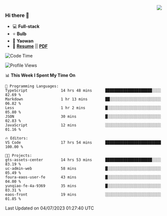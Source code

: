 <img align="right" src="https://github-readme-stats.vercel.app/api?username=LolipopJ&show_icons=true&count_private=true&hide_title=true&include_all_commits=true&theme=vue">

### Hi there 👋

- :computer: **Full-stack**
- :star: **Bulb**
- :pill: **Yaowan**
- :milky_way: [**Resume**](https://lolipopj.github.io/resume/) || [**PDF**](https://cdn.jsdelivr.net/gh/lolipopj/resume/export/resume-en.pdf)

<!--START_SECTION:waka-->
![Code Time](http://img.shields.io/badge/Code%20Time-1%2C436%20hrs%2019%20mins-blue)

![Profile Views](http://img.shields.io/badge/Profile%20Views-0-blue)

📊 **This Week I Spent My Time On** 

```text
💬 Programming Languages: 
TypeScript               14 hrs 48 mins      █████████████████████░░░░   82.69 % 
Markdown                 1 hr 13 mins        ██░░░░░░░░░░░░░░░░░░░░░░░   06.82 % 
Less                     1 hr 2 mins         █░░░░░░░░░░░░░░░░░░░░░░░░   05.80 % 
JSON                     30 mins             █░░░░░░░░░░░░░░░░░░░░░░░░   02.83 % 
JavaScript               12 mins             ░░░░░░░░░░░░░░░░░░░░░░░░░   01.16 % 

🔥 Editors: 
VS Code                  17 hrs 54 mins      █████████████████████████   100.00 % 

🐱‍💻 Projects: 
gts-assets-center        14 hrs 53 mins      █████████████████████░░░░   83.19 % 
uc-admin-web             58 mins             █░░░░░░░░░░░░░░░░░░░░░░░░   05.49 % 
foura-eaos-user-fe       43 mins             █░░░░░░░░░░░░░░░░░░░░░░░░   04.00 % 
yunqiao-fe-4a-9369       35 mins             █░░░░░░░░░░░░░░░░░░░░░░░░   03.31 % 
eaos-front               19 mins             ░░░░░░░░░░░░░░░░░░░░░░░░░   01.85 % 
```


 Last Updated on 04/07/2023 01:27:40 UTC
<!--END_SECTION:waka-->
